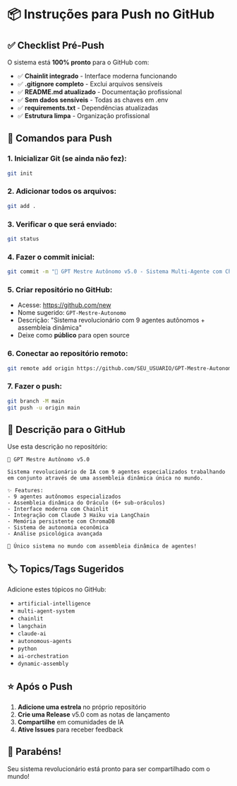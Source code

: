 # 📦 Instruções para Push no GitHub

## ✅ Checklist Pré-Push

O sistema está **100% pronto** para o GitHub com:

- ✅ **Chainlit integrado** - Interface moderna funcionando
- ✅ **.gitignore completo** - Exclui arquivos sensíveis
- ✅ **README.md atualizado** - Documentação profissional
- ✅ **Sem dados sensíveis** - Todas as chaves em .env
- ✅ **requirements.txt** - Dependências atualizadas
- ✅ **Estrutura limpa** - Organização profissional

## 🚀 Comandos para Push

### 1. Inicializar Git (se ainda não fez):
```bash
git init
```

### 2. Adicionar todos os arquivos:
```bash
git add .
```

### 3. Verificar o que será enviado:
```bash
git status
```

### 4. Fazer o commit inicial:
```bash
git commit -m "🚀 GPT Mestre Autônomo v5.0 - Sistema Multi-Agente com Chainlit"
```

### 5. Criar repositório no GitHub:
- Acesse: https://github.com/new
- Nome sugerido: `GPT-Mestre-Autonomo`
- Descrição: "Sistema revolucionário com 9 agentes autônomos + assembleia dinâmica"
- Deixe como **público** para open source

### 6. Conectar ao repositório remoto:
```bash
git remote add origin https://github.com/SEU_USUARIO/GPT-Mestre-Autonomo.git
```

### 7. Fazer o push:
```bash
git branch -M main
git push -u origin main
```

## 📝 Descrição para o GitHub

Use esta descrição no repositório:

```
🧠 GPT Mestre Autônomo v5.0

Sistema revolucionário de IA com 9 agentes especializados trabalhando em conjunto através de uma assembleia dinâmica única no mundo.

✨ Features:
- 9 agentes autônomos especializados
- Assembleia dinâmica do Oráculo (6+ sub-oráculos)
- Interface moderna com Chainlit
- Integração com Claude 3 Haiku via LangChain
- Memória persistente com ChromaDB
- Sistema de autonomia econômica
- Análise psicológica avançada

🚀 Único sistema no mundo com assembleia dinâmica de agentes!
```

## 🏷️ Topics/Tags Sugeridos

Adicione estes tópicos no GitHub:
- `artificial-intelligence`
- `multi-agent-system`
- `chainlit`
- `langchain`
- `claude-ai`
- `autonomous-agents`
- `python`
- `ai-orchestration`
- `dynamic-assembly`

## ⭐ Após o Push

1. **Adicione uma estrela** no próprio repositório
2. **Crie uma Release** v5.0 com as notas de lançamento
3. **Compartilhe** em comunidades de IA
4. **Ative Issues** para receber feedback

## 🎉 Parabéns!

Seu sistema revolucionário está pronto para ser compartilhado com o mundo!